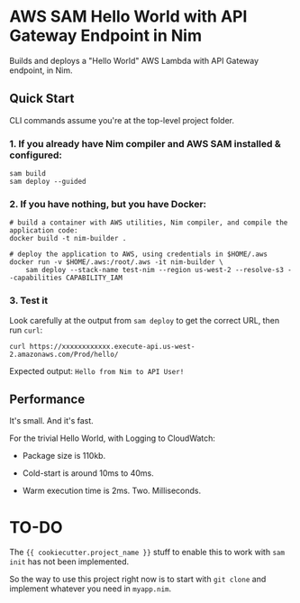 # AWS SAM Hello World with API Gateway Endpoint in Nim

Builds and deploys a "Hello World" AWS Lambda with API Gateway endpoint, in Nim.

## Quick Start

CLI commands assume you're at the top-level project folder.

### 1. If you already have Nim compiler and AWS SAM installed & configured:

```
sam build
sam deploy --guided
```

### 2. If you have nothing, but you have Docker:

```
# build a container with AWS utilities, Nim compiler, and compile the application code:
docker build -t nim-builder .

# deploy the application to AWS, using credentials in $HOME/.aws
docker run -v $HOME/.aws:/root/.aws -it nim-builder \
    sam deploy --stack-name test-nim --region us-west-2 --resolve-s3 --capabilities CAPABILITY_IAM
```

### 3. Test it

Look carefully at the output from `sam deploy` to get the correct URL, then run `curl`:

`curl https://xxxxxxxxxxxx.execute-api.us-west-2.amazonaws.com/Prod/hello/`

Expected output: `Hello from Nim to API User!`

## Performance

It's small. And it's fast.

For the trivial Hello World, with Logging to CloudWatch:

- Package size is 110kb.

- Cold-start is around 10ms to 40ms.

- Warm execution time is 2ms. Two. Milliseconds.

# TO-DO

The `{{ cookiecutter.project_name }}` stuff to enable this to work with `sam init` has not been implemented.

So the way to use this project right now is to start with `git clone` and implement whatever you need in `myapp.nim`.
